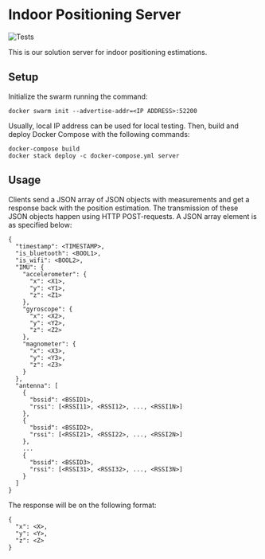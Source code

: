 # Indoor Positioning Server
![Tests](https://github.com/Awesome-sw8-project/server/actions/workflows/python-app.yml/badge.svg)

This is our solution server for indoor positioning estimations.

## Setup
Initialize the swarm running the command:

`docker swarm init --advertise-addr=<IP ADDRESS>:52200`

Usually, local IP address can be used for local testing.
Then, build and deploy Docker Compose with the following commands:

````
docker-compose build
docker stack deploy -c docker-compose.yml server
````

## Usage
Clients send a JSON array of JSON objects with measurements and get a response back with the position estimation. The transmission of these JSON objects happen using HTTP POST-requests. A JSON array element is as specified below:

````
{
  "timestamp": <TIMESTAMP>,
  "is_bluetooth": <BOOL1>,
  "is_wifi": <BOOL2>,
  "IMU": {
    "accelerometer": {
      "x": <X1>,
      "y": <Y1>,
      "z": <Z1>
    },
    "gyroscope": {
      "x": <X2>,
      "y": <Y2>,
      "z": <Z2>
    },
    "magnometer": {
      "x": <X3>,
      "y": <Y3>,
      "z": <Z3>
    }
  },
  "antenna": [
    {
      "bssid": <BSSID1>,
      "rssi": [<RSSI11>, <RSSI12>, ..., <RSSI1N>]
    },
    {
      "bssid": <BSSID2>,
      "rssi": [<RSSI21>, <RSSI22>, ..., <RSSI2N>]
    },
    ...
    {
      "bssid": <BSSID3>,
      "rssi": [<RSSI31>, <RSSI32>, ..., <RSSI3N>]
    }
  ]
}
````

The response will be on the following format:


````
{
  "x": <X>,
  "y": <Y>,
  "z": <Z>
}
````
